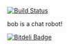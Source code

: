 [![Build Status](https://travis-ci.org/mingzhip/bob.png?branch=master)](https://travis-ci.org/mingzhip/bob)


bob is a chat robot!


[![Bitdeli Badge](https://d2weczhvl823v0.cloudfront.net/mingzhip/bob/trend.png)](https://bitdeli.com/free "Bitdeli Badge")

